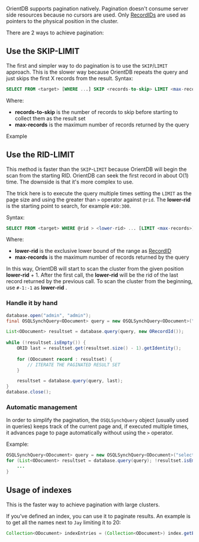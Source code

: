 OrientDB supports pagination natively. Pagination doesn't consume server side resources because no cursors are used. Only [RecordIDs](Concepts.md#recordid) are used as pointers to the physical position in the cluster. 

There are 2 ways to achieve pagination:

## Use the SKIP-LIMIT

The first and simpler way to do pagination is to use the `SKIP`/`LIMIT` approach. This is the slower way because OrientDB repeats the query and just skips the first X records from the result.
Syntax:
```sql
SELECT FROM <target> [WHERE ...] SKIP <records-to-skip> LIMIT <max-records>
```
Where:
- **records-to-skip** is the number of records to skip before starting to collect them as the result set
- **max-records** is the maximum number of records returned by the query

Example
## Use the RID-LIMIT

This method is faster than the `SKIP`-`LIMIT` because OrientDB will begin the scan from the starting RID. OrientDB can seek the first record in about O(1) time. The downside is that it's more complex to use.

The trick here is to execute the query multiple times setting the `LIMIT` as the page size and using the greater than `>` operator against `@rid`. The **lower-rid** is the starting point to search, for example `#10:300`.

Syntax:
```sql
SELECT FROM <target> WHERE @rid > <lower-rid> ... [LIMIT <max-records>]
```

Where:
- **lower-rid** is the exclusive lower bound of the range as [RecordID](Concepts.md#recordid)
- **max-records** is the maximum number of records returned by the query

In this way, OrientDB will start to scan the cluster from the given position **lower-rid** + 1. After the first call, the **lower-rid** will be the rid of the last record returned by the previous call. To scan the cluster from the beginning, use `#-1:-1` as **lower-rid** .

### Handle it by hand

```java
database.open("admin", "admin");
final OSQLSynchQuery<ODocument> query = new OSQLSynchQuery<ODocument>("select from Customer where @rid > ? LIMIT 20");

List<ODocument> resultset = database.query(query, new ORecordId());
    
while (!resultset.isEmpty()) {
    ORID last = resultset.get(resultset.size() - 1).getIdentity();
    
    for (ODocument record : resultset) {
        // ITERATE THE PAGINATED RESULT SET
    }

    resultset = database.query(query, last);
}
database.close();
```

### Automatic management

In order to simplify the pagination, the `OSQLSynchQuery` object (usually used in queries) keeps track of the current page and, if executed multiple times, it advances page to page automatically without using the `>` operator.

Example:

```java
OSQLSynchQuery<ODocument> query = new OSQLSynchQuery<ODocument>("select from Customer LIMIT 20");
for (List<ODocument> resultset = database.query(query); !resultset.isEmpty(); resultset = database.query(query)) {
    ...
}
```

## Usage of indexes

This is the faster way to achieve pagination with large clusters.

If you've defined an index, you can use it to paginate results. An example is to get all the names next to `Jay` limiting it to 20:
```java
Collection<ODocument> indexEntries = (Collection<ODocument>) index.getEntriesMajor("Jay", true, 20);
```
